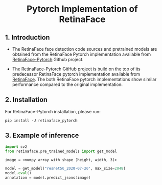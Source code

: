  <h1 align="center"> Pytorch Implementation of RetinaFace </h1>
 
 ## 1. Introduction
 
 - The RetinaFace face detection code sources and pretrained models are obtained from the RetinaFace Pytorch implementation available from  [RetinaFace-Pytorch](https://github.com/ternaus/retinaface) Github project. 
 
 - The [RetinaFace-Pytorch](https://github.com/ternaus/retinaface) GitHub project is build on the top of its predecessor RetinaFace pytorch implementation available from  [RetinaFace](https://github.com/biubug6/Pytorch_Retinaface). The both RetinaFace pytorch implementations show similar performance compared to the original implementation.
 
 ## 2. Installation

For RetinaFace-Pytorch installation, please run:

`pip install -U retinaface_pytorch`

## 3. Example of inference

```python
import cv2
from retinaface.pre_trained_models import get_model
```

`image = <numpy array with shape (height, width, 3)>`

```python
model = get_model("resnet50_2020-07-20", max_size=2048)
model.eval()
annotation = model.predict_jsons(image)
```
